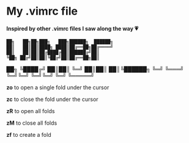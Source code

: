 # My .vimrc file
#### Inspired by other .vimrc files I saw along the way :heartpulse:

	██╗   ██╗██╗███╗   ███╗██████╗  ██████╗
	██║   ██║██║████╗ ████║██╔══██╗██╔════╝
	██║   ██║██║██╔████╔██║██████╔╝██║
	╚██╗ ██╔╝██║██║╚██╔╝██║██╔══██╗██║
██╗	 ╚████╔╝ ██║██║ ╚═╝ ██║██║  ██║╚██████╗
╚═╝	  ╚═══╝  ╚═╝╚═╝     ╚═╝╚═╝  ╚═╝ ╚═════╝

**zo** to open a single fold under the cursor

**zc** to close the fold under the cursor

**zR** to open all folds

**zM** to close all folds

**zf** to create a fold

